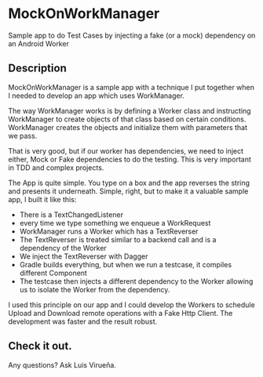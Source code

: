 # MockOnWorkManager
Sample app to do Test Cases by injecting a fake (or a mock) dependency on an Android Worker  

## Description
MockOnWorkManager is a sample app with a technique I put together when I needed to develop an app which uses WorkManager. 

The way WorkManager works is by defining a Worker class and instructing WorkManager to create objects of that class based on certain conditions. WorkManager creates the objects and initialize them with parameters that we pass.

That is very good, but if our worker has dependencies, we need to inject either, Mock or Fake dependencies to do the testing. This is very important in TDD and complex projects.

The App is quite simple. You type on a box and the app reverses the string and presents it underneath. Simple, right, but to make it a valuable sample app, I built it like this:

* There is a TextChangedListener
* every time we type something we enqueue a WorkRequest
* WorkManager runs a Worker which has a TextReverser
* The TextReverser is treated similar to a backend call and is a dependency of the Worker
* We inject the TextReverser with Dagger
* Gradle builds everything, but when we run a testcase, it compiles different Component
* The testcase then injects a different dependency to the Worker allowing us to isolate the Worker from the dependency.

I used this principle on our app and I could develop the Workers to schedule Upload and Download remote operations with a Fake Http Client. The development was faster and the result robust.

## Check it out.
Any questions? Ask Luis Virueña.
